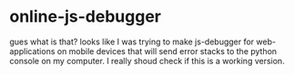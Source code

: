 online-js-debugger
==================
gues what is that? looks like I was trying to make js-debugger for web-applications on mobile devices that will send error stacks to the python console on my computer. I really shoud check if this is a working version.

